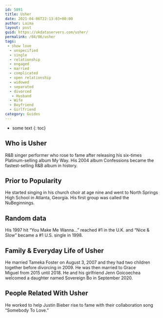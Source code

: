 ```yaml
---
id: 5891
title: Usher
date: 2021-04-06T22:13:03+00:00
author: Laima
layout: post
guid: https://ukdataservers.com/usher/
permalink: /04/06/usher
tags:
 - show love
  - unspecified
  - single
  - relationship
  - engaged
  - married
  - complicated
  - open relationship
  - widowed
  - separated
  - divorced
   - Husband
  - Wife
  - Boyfriend
  - Girlfriend
category: Guides
---
```


* some text
{: toc}


## Who is Usher
                  
                  
                  
R&B singer performer who rose to fame after releasing his six-times Platinum-selling album My Way. His 2004 album Confessions became the fastest-selling R&B album in history. 
                  
              
            
              
            
                
                
                
## Prior to Popularity
                  
                  
                  
He started singing in his church choir at age nine and went to North Springs High School in Atlanta, Georgia. His first group was called the NuBeginnings. 
                  
              
            
              
            
                
                
                
## Random data
                  
                  
                  
His 1997 hit &#8220;You Make Me Wanna&#8230;&#8221; reached #1 in the U.K. and &#8220;Nice & Slow&#8221; became a #1 U.S. single in 1998. 
                  
              
            
              
            
                
                
                
## Family & Everyday Life of Usher
                  
                  
                  
He married Tameka Foster on August 3, 2007 and they had two children together before divorcing in 2009. He was then married to Grace Miguel from 2015 until 2018. He and his girlfriend Jenn Goicoechea welcomed a daughter named Sovereign Bo in September 2020. 
                  
              
            
              
            
                
                
                
## People Related With Usher
                  
                  
                  
He worked to help Justin Bieber rise to fame with their collaboration song &#8220;Somebody To Love.&#8221; 
                  
              
            
              
            
                
              
            
              
              
            
            
              
            
          
          
          